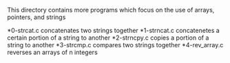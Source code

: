 This directory contains more programs which focus on the use of arrays, pointers, and strings

*0-strcat.c concatenates two strings together
*1-strncat.c concatenetes a certain portion of a string to another
*2-strncpy.c copies a portion of a string to another
*3-strcmp.c compares two strings together
*4-rev_array.c reverses an arrays of n integers
